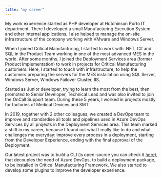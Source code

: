 ```yaml
---
title: "my career"
---
```


My work experience started as PHP developer at Hutchinson Porto IT department. There I developed a small Manufacturing Execution System and other internal applications. I also helped to manage the on-site infrastructure of the company working with VMware and Windows Server.

When I joined Critical Manufacturing, I started to work with .NET, C# and SQL in the Product Team working in one of the most advanced MES in the world.
After some months, I joined the Deployment Services area (former Product Implementation) to work in projects for Critical Manufacturing customers. Here, I started to touch with infrastructure, to help the customers preparing the servers for the MES installation using SQL Server, Windows Server, Windows Failover Cluster, IIS.

Started as Junior developer, trying to learn the most from the best, then promoted to Senior Developer, Technical Lead and was also invited to join the OnCall Support team.
During these 5 years, I worked in projects mostly for factories of Medical Devices and SMT.

In 2019, together with 2 other colleagues, we created a DevOps team to improve and standardise all tools and pipelines used in Azure DevOps Services by all projects in the Deployment Services area. This team marked a shift in my career, because I found  out what I really like to do and what challenges me everyday: improve every process in a deployment, starting from the Developer Experience, ending with the final approval of the Deployment.

Our latest project was to build a CLI (is open-source you can check it [here](https://github.com/criticalmanufacturing/cli)), that decouples the need of Azure DevOps, to build a deployment package, to be installed in Critical Manufacturing Framework. We also started to develop some plugins to improve the developer experience.